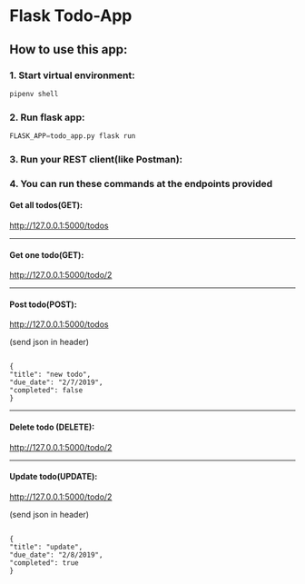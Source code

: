 # Flask Todo-App

## How to use this app:


### 1. Start virtual environment:

```python
pipenv shell
```

### 2. Run flask app:
```python
FLASK_APP=todo_app.py flask run
```

### 3. Run your REST client(like Postman):

### 4. You can run these commands at the endpoints provided

#### Get all todos(GET):

http://127.0.0.1:5000/todos

---
#### Get one todo(GET):

http://127.0.0.1:5000/todo/2

---
#### Post todo(POST):

http://127.0.0.1:5000/todos

(send json in header)

```

{
"title": "new todo",
"due_date": "2/7/2019",
"completed": false
}

```

---
#### Delete todo (DELETE):

http://127.0.0.1:5000/todo/2

---
#### Update todo(UPDATE):

http://127.0.0.1:5000/todo/2

(send json in header)

```

{
"title": "update",
"due_date": "2/8/2019",
"completed": true
}

```
